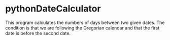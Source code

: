 # pythonDateCalculator
This program calculates the numbers of days between two given dates. The condition is that we are following the Gregorian calendar and that the first date is before the second date. 
